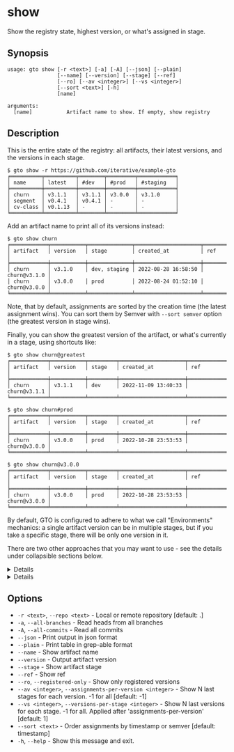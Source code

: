 # show

Show the registry state, highest version, or what's assigned in stage.

## Synopsis

```usage
usage: gto show [-r <text>] [-a] [-A] [--json] [--plain]
                [--name] [--version] [--stage] [--ref]
                [--ro] [--av <integer>] [--vs <integer>]
                [--sort <text>] [-h]
                [name]

arguments:
  [name]           Artifact name to show. If empty, show registry
```

## Description

This is the entire state of the registry: all <abbr>artifacts</abbr>, their
latest versions, and the versions in each stage.

```cli
$ gto show -r https://github.com/iterative/example-gto
╒══════════╤══════════╤════════╤═════════╤════════════╕
│ name     │ latest   │ #dev   │ #prod   │ #staging   │
╞══════════╪══════════╪════════╪═════════╪════════════╡
│ churn    │ v3.1.1   │ v3.1.1 │ v3.0.0  │ v3.1.0     │
│ segment  │ v0.4.1   │ v0.4.1 │ -       │ -          │
│ cv-class │ v0.1.13  │ -      │ -       │ -          │
╘══════════╧══════════╧════════╧═════════╧════════════╛
```

Add an artifact name to print all of its versions instead:

```cli
$ gto show churn
╒════════════╤═══════════╤══════════════╤═════════════════════╤══════════════╕
│ artifact   │ version   │ stage        │ created_at          │ ref          │
╞════════════╪═══════════╪══════════════╪═════════════════════╪══════════════╡
│ churn      │ v3.1.0    │ dev, staging │ 2022-08-28 16:58:50 │ churn@v3.1.0 │
│ churn      │ v3.0.0    │ prod         │ 2022-08-24 01:52:10 │ churn@v3.0.0 │
╘════════════╧═══════════╧══════════════╧═════════════════════╧══════════════╛
```

Note, that by default, assignments are sorted by the creation time (the latest
assignment wins). You can sort them by Semver with `--sort semver` option (the
greatest version in stage wins).

Finally, you can show the greatest version of the artifact, or what's currently
in a stage, using shortcuts like:

```cli
$ gto show churn@greatest
╒════════════╤═══════════╤═════════╤═════════════════════╤══════════════╕
│ artifact   │ version   │ stage   │ created_at          │ ref          │
╞════════════╪═══════════╪═════════╪═════════════════════╪══════════════╡
│ churn      │ v3.1.1    │ dev     │ 2022-11-09 13:40:33 │ churn@v3.1.1 │
╘════════════╧═══════════╧═════════╧═════════════════════╧══════════════╛

$ gto show churn#prod
╒════════════╤═══════════╤═════════╤═════════════════════╤══════════════╕
│ artifact   │ version   │ stage   │ created_at          │ ref          │
╞════════════╪═══════════╪═════════╪═════════════════════╪══════════════╡
│ churn      │ v3.0.0    │ prod    │ 2022-10-28 23:53:53 │ churn@v3.0.0 │
╘════════════╧═══════════╧═════════╧═════════════════════╧══════════════╛

$ gto show churn@v3.0.0
╒════════════╤═══════════╤═════════╤═════════════════════╤══════════════╕
│ artifact   │ version   │ stage   │ created_at          │ ref          │
╞════════════╪═══════════╪═════════╪═════════════════════╪══════════════╡
│ churn      │ v3.0.0    │ prod    │ 2022-10-28 23:53:53 │ churn@v3.0.0 │
╘════════════╧═══════════╧═════════╧═════════════════════╧══════════════╛
```

By default, GTO is configured to adhere to what we call "Environments"
mechanics: a single artifact version can be in multiple stages, but if you take
a specific stage, there will be only one version in it.

There are two other approaches that you may want to use - see the details under
collapsible sections below.

<details>

### Enable multiple versions in the same Stage workflow

Note: this functionality is experimental and subject to change. If you find it
useful, please share your feedback in GH issues to help us make it stable.

If you would like to see more than a single version assigned in a stage, use
`--vs` (short for `--versions-per-stage`), e.g. `-1` to show all versions.

```cli
$ gto show churn --vs -1
╒════════════╤═══════════╤══════════════╤═════════════════════╤══════════════╕
│ artifact   │ version   │ stage        │ created_at          │ ref          │
╞════════════╪═══════════╪══════════════╪═════════════════════╪══════════════╡
│ churn      │ v3.1.0    │ dev, staging │ 2022-08-28 16:58:50 │ churn@v3.1.0 │
│ churn      │ v3.0.0    │ dev, prod    │ 2022-08-24 01:52:10 │ churn@v3.0.0 │
╘════════════╧═══════════╧══════════════╧═════════════════════╧══════════════╛
```

</details>

<details>

### Enable Kanban-like workflow

Note: this functionality is experimental and subject to change. If you find it
useful, please share your feedback in GH issues to help us make it stable.

If you would like the latest stage to replace all the previous stages for an
artifact version, use `--vs` flag combined with `--av`
(`--assignments-per-version` for short):

```cli
$ gto show churn --av 1 --vs -1
╒════════════╤═══════════╤═════════╤═════════════════════╤══════════════╕
│ artifact   │ version   │ stage   │ created_at          │ ref          │
╞════════════╪═══════════╪═════════╪═════════════════════╪══════════════╡
│ churn      │ v3.1.0    │ staging │ 2022-08-28 16:58:50 │ churn@v3.1.0 │
│ churn      │ v3.0.0    │ dev     │ 2022-08-24 01:52:10 │ churn@v3.0.0 │
╘════════════╧═══════════╧═════════╧═════════════════════╧══════════════╛
```

In this case the version will always have a single stage (or have no stage at
all). This resembles Kanban workflow, when you "move" your artifact version from
one column ("stage-1") to another ("stage-2"). This is how MLFlow and some other
Model Registries work.

</details>

## Options

- `-r <text>`, `--repo <text>` - Local or remote repository [default: .]
- `-a`, `--all-branches` - Read heads from all branches
- `-A`, `--all-commits` - Read all commits
- `--json` - Print output in json format
- `--plain` - Print table in grep-able format
- `--name` - Show artifact name
- `--version` - Output artifact version
- `--stage` - Show artifact stage
- `--ref` - Show ref
- `--ro`, `--registered-only` - Show only registered versions
- `--av <integer>`, `--assignments-per-version <integer>` - Show N last stages
  for each version. -1 for all [default: -1]
- `--vs <integer>`, `--versions-per-stage <integer>` - Show N last versions for
  each stage. -1 for all. Applied after 'assignments-per-version' [default: 1]
- `--sort <text>` - Order assignments by timestamp or semver [default: timestamp]
- `-h`, `--help` - Show this message and exit.
